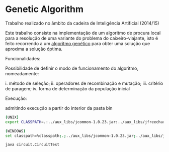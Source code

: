 Genetic Algorithm
=====
Trabalho realizado no âmbito da cadeira de Inteligência Artificial (2014/15)

Este trabalho consiste na implementação de um algoritmo de procura local para a resolução de uma variante do problema do caixeiro-viajante, isto é feito recorrendo a um [algoritmo genético](http://en.wikipedia.org/wiki/Genetic_algorithm) para obter uma solução que aproxima a solução óptima.

Funcionalidades:

Possibilidade de definir o modo de funcionamento do algoritmo, nomeadamente: 

i. método de seleção; 
ii. operadores de recombinação e mutação; 
iii. critério de paragem;
iv. forma de determinação da população inicial 

Execução:

admitindo execução a partir do interior da pasta bin
```sh
(UNIX)
export CLASSPATH=.:../aux_libs/jcommon-1.0.23.jar:../aux_libs/jfreechart-1.0.19.jar

(WINDOWS)
set classpath=%classpath;.;../aux_libs/jcommon-1.0.23.jar;../aux_libs/jfreechart-1.0.19.jar
```
```sh
java circuit.CircuitTest
```
